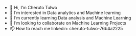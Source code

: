 - 👋 Hi, I’m Cheruto Tulwo
- 👀 I’m interested in Data analytics and Machine learning
- 🌱 I’m currently learning Data analysis and Machine Learning
- 💞️ I’m looking to collaborate on Machine Learning Projects
- 📫 How to reach me linkedin: cheruto-tulwo-76b4a2225

<!---
Tulwo/Tulwo is a ✨ special ✨ repository because its `README.md` (this file) appears on your GitHub profile.
You can click the Preview link to take a look at your changes.
--->
